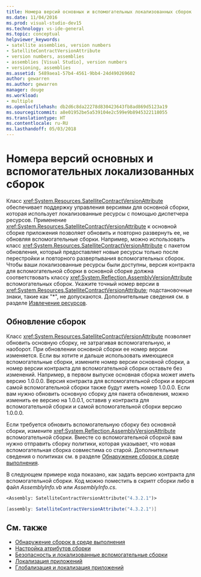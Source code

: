 ```yaml
---
title: Номера версий основных и вспомогательных локализованных сборок
ms.date: 11/04/2016
ms.prod: visual-studio-dev15
ms.technology: vs-ide-general
ms.topic: conceptual
helpviewer_keywords:
- satellite assemblies, version numbers
- SatelliteContractVersionAttribute
- version numbers, assemblies
- assemblies [Visual Studio], version numbers
- versioning, assemblies
ms.assetid: 5489aea1-57b4-4561-9bb4-24d490269602
author: gewarren
ms.author: gewarren
manager: douge
ms.workload:
- multiple
ms.openlocfilehash: db2d6c8da22278d830423643fb8ad869d5123a19
ms.sourcegitcommit: a8e01952be5a539104e2c599e9b8945322118055
ms.translationtype: HT
ms.contentlocale: ru-RU
ms.lasthandoff: 05/03/2018
---
```

# <a name="version-numbers-for-main-and-localized-satellite-assemblies"></a>Номера версий основных и вспомогательных локализованных сборок
Класс <xref:System.Resources.SatelliteContractVersionAttribute> обеспечивает поддержку управления версиями для основной сборки, которая использует локализованные ресурсы с помощью диспетчера ресурсов. Применение <xref:System.Resources.SatelliteContractVersionAttribute> к основной сборке приложения позволяет обновить и повторно развернуть ее, не обновляя вспомогательные сборки. Например, можно использовать класс <xref:System.Resources.SatelliteContractVersionAttribute> с пакетом обновления, который предоставляет новые ресурсы только после перестройки и повторного развертывания вспомогательных сборок. Чтобы ваши локализованные ресурсы были доступны, версия контракта для вспомогательной сборки в основной сборке должна соответствовать классу <xref:System.Reflection.AssemblyVersionAttribute> вспомогательных сборок. Укажите точный номер версии в <xref:System.Resources.SatelliteContractVersionAttribute>; подстановочные знаки, такие как "*", не допускаются. Дополнительные сведения см. в разделе [Извлечение ресурсов](/dotnet/framework/resources/retrieving-resources-in-desktop-apps).

## <a name="update-assemblies"></a>Обновление сборок
 Класс <xref:System.Resources.SatelliteContractVersionAttribute> позволяет обновить основную сборку, не затрагивая вспомогательную, и наоборот. При обновлении основной сборки ее номер версии изменяется. Если вы хотите и дальше использовать имеющиеся вспомогательные сборки, измените номер версии основной сборки, а номер версии контракта для вспомогательной сборки оставьте без изменений. Например, в первом выпуске основная сборка может иметь версию 1.0.0.0. Версия контракта для вспомогательной сборки и версия самой вспомогательной сборки также будут иметь номер 1.0.0.0. Если вам нужно обновить основную сборку для пакета обновления, можно изменить ее версию на 1.0.0.1, оставив у контракта для вспомогательной сборки и самой вспомогательной сборки версию 1.0.0.0.

 Если требуется обновить вспомогательную сборку без основной сборки, измените <xref:System.Reflection.AssemblyVersionAttribute> вспомогательной сборки. Вместе со вспомогательной сборкой вам нужно отправить сборку политики, которая указывает, что новая вспомогательная сборка совместима со старой. Дополнительные сведения о политиках см. в разделе [Обнаружение сборок в среде выполнения](/dotnet/framework/deployment/how-the-runtime-locates-assemblies).

 В следующем примере кода показано, как задать версию контракта для вспомогательной сборки. Код можно поместить в скрипт сборки либо в файл *AssemblyInfo.vb* или *AssemblyInfo.cs*.

```vb
<Assembly: SatelliteContractVersionAttribute("4.3.2.1")>

```

```csharp
[assembly: SatelliteContractVersionAttribute("4.3.2.1")]
```

## <a name="see-also"></a>См. также

- [Обнаружение сборок в среде выполнения](/dotnet/framework/deployment/how-the-runtime-locates-assemblies)
- [Настройка атрибутов сборки](/dotnet/framework/app-domains/set-assembly-attributes)
- [Безопасность и локализованные вспомогательные сборки](../ide/security-and-localized-satellite-assemblies.md)
- [Локализация приложений](../ide/localizing-applications.md)
- [Глобализация и локализация приложений](../ide/globalizing-and-localizing-applications.md)